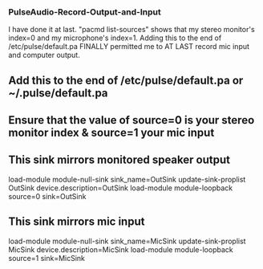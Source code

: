 ### PulseAudio-Record-Output-and-Input
I have done it at last. "pacmd list-sources" shows that my stereo monitor's index=0 and my microphone's index=1. Adding this to the end of /etc/pulse/default.pa FINALLY permitted me to AT LAST record mic input and computer output.

## Add this to the end of /etc/pulse/default.pa or ~/.pulse/default.pa
## Ensure that the value of source=0 is your stereo monitor index & source=1 your mic input

  ## This sink mirrors monitored speaker output

load-module module-null-sink sink_name=OutSink
update-sink-proplist OutSink device.description=OutSink
load-module module-loopback source=0 sink=OutSink

  ## This sink mirrors mic input

load-module module-null-sink sink_name=MicSink
update-sink-proplist MicSink device.description=MicSink
load-module module-loopback source=1 sink=MicSink
